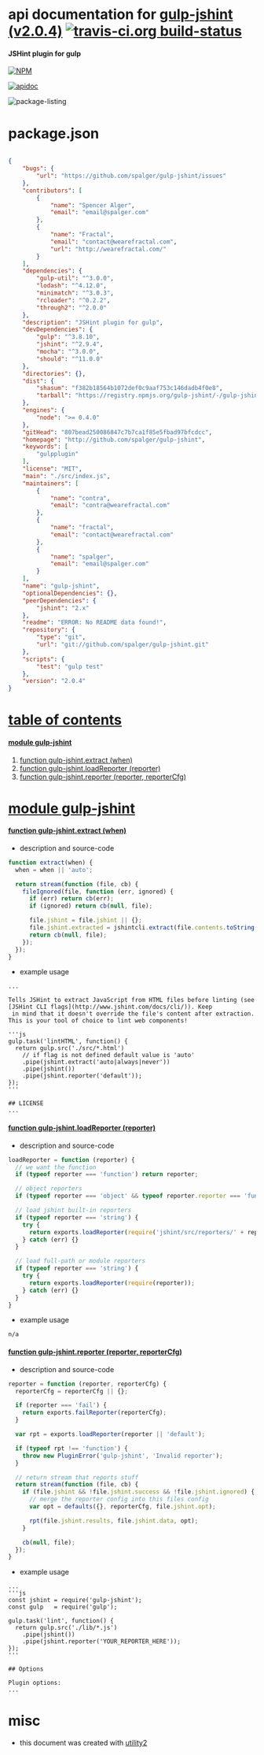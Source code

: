 # api documentation for  [gulp-jshint (v2.0.4)](http://github.com/spalger/gulp-jshint)  [![travis-ci.org build-status](https://api.travis-ci.org/npmdoc/node-npmdoc-gulp-jshint.svg)](https://travis-ci.org/npmdoc/node-npmdoc-gulp-jshint)
#### JSHint plugin for gulp

[![NPM](https://nodei.co/npm/gulp-jshint.png?downloads=true)](https://www.npmjs.com/package/gulp-jshint)

[![apidoc](https://npmdoc.github.io/node-npmdoc-gulp-jshint/build/screen-capture.buildNpmdoc.browser._2Fhome_2Ftravis_2Fbuild_2Fnpmdoc_2Fnode-npmdoc-gulp-jshint_2Ftmp_2Fbuild_2Fapidoc.html.png)](https://npmdoc.github.io/node-npmdoc-gulp-jshint/build..beta..travis-ci.org/apidoc.html)

![package-listing](https://npmdoc.github.io/node-npmdoc-gulp-jshint/build/screen-capture.npmPackageListing.svg)



# package.json

```json

{
    "bugs": {
        "url": "https://github.com/spalger/gulp-jshint/issues"
    },
    "contributors": [
        {
            "name": "Spencer Alger",
            "email": "email@spalger.com"
        },
        {
            "name": "Fractal",
            "email": "contact@wearefractal.com",
            "url": "http://wearefractal.com/"
        }
    ],
    "dependencies": {
        "gulp-util": "^3.0.0",
        "lodash": "^4.12.0",
        "minimatch": "^3.0.3",
        "rcloader": "^0.2.2",
        "through2": "^2.0.0"
    },
    "description": "JSHint plugin for gulp",
    "devDependencies": {
        "gulp": "^3.8.10",
        "jshint": "^2.9.4",
        "mocha": "^3.0.0",
        "should": "^11.0.0"
    },
    "directories": {},
    "dist": {
        "shasum": "f382b18564b1072def0c9aaf753c146dadb4f0e8",
        "tarball": "https://registry.npmjs.org/gulp-jshint/-/gulp-jshint-2.0.4.tgz"
    },
    "engines": {
        "node": ">= 0.4.0"
    },
    "gitHead": "807bead250086847c7b7ca1f85e5fbad97bfcdcc",
    "homepage": "http://github.com/spalger/gulp-jshint",
    "keywords": [
        "gulpplugin"
    ],
    "license": "MIT",
    "main": "./src/index.js",
    "maintainers": [
        {
            "name": "contra",
            "email": "contra@wearefractal.com"
        },
        {
            "name": "fractal",
            "email": "contact@wearefractal.com"
        },
        {
            "name": "spalger",
            "email": "email@spalger.com"
        }
    ],
    "name": "gulp-jshint",
    "optionalDependencies": {},
    "peerDependencies": {
        "jshint": "2.x"
    },
    "readme": "ERROR: No README data found!",
    "repository": {
        "type": "git",
        "url": "git://github.com/spalger/gulp-jshint.git"
    },
    "scripts": {
        "test": "gulp test"
    },
    "version": "2.0.4"
}
```



# <a name="apidoc.tableOfContents"></a>[table of contents](#apidoc.tableOfContents)

#### [module gulp-jshint](#apidoc.module.gulp-jshint)
1.  [function <span class="apidocSignatureSpan">gulp-jshint.</span>extract (when)](#apidoc.element.gulp-jshint.extract)
1.  [function <span class="apidocSignatureSpan">gulp-jshint.</span>loadReporter (reporter)](#apidoc.element.gulp-jshint.loadReporter)
1.  [function <span class="apidocSignatureSpan">gulp-jshint.</span>reporter (reporter, reporterCfg)](#apidoc.element.gulp-jshint.reporter)



# <a name="apidoc.module.gulp-jshint"></a>[module gulp-jshint](#apidoc.module.gulp-jshint)

#### <a name="apidoc.element.gulp-jshint.extract"></a>[function <span class="apidocSignatureSpan">gulp-jshint.</span>extract (when)](#apidoc.element.gulp-jshint.extract)
- description and source-code
```javascript
function extract(when) {
  when = when || 'auto';

  return stream(function (file, cb) {
    fileIgnored(file, function (err, ignored) {
      if (err) return cb(err);
      if (ignored) return cb(null, file);

      file.jshint = file.jshint || {};
      file.jshint.extracted = jshintcli.extract(file.contents.toString('utf8'), when);
      return cb(null, file);
    });
  });
}
```
- example usage
```shell
...

Tells JSHint to extract JavaScript from HTML files before linting (see [JSHint CLI flags](http://www.jshint.com/docs/cli/)). Keep
 in mind that it doesn't override the file's content after extraction. This is your tool of choice to lint web components!

'''js
gulp.task('lintHTML', function() {
  return gulp.src('./src/*.html')
    // if flag is not defined default value is 'auto'
    .pipe(jshint.extract('auto|always|never'))
    .pipe(jshint())
    .pipe(jshint.reporter('default'));
});
'''

## LICENSE
...
```

#### <a name="apidoc.element.gulp-jshint.loadReporter"></a>[function <span class="apidocSignatureSpan">gulp-jshint.</span>loadReporter (reporter)](#apidoc.element.gulp-jshint.loadReporter)
- description and source-code
```javascript
loadReporter = function (reporter) {
  // we want the function
  if (typeof reporter === 'function') return reporter;

  // object reporters
  if (typeof reporter === 'object' && typeof reporter.reporter === 'function') return reporter.reporter;

  // load jshint built-in reporters
  if (typeof reporter === 'string') {
    try {
      return exports.loadReporter(require('jshint/src/reporters/' + reporter));
    } catch (err) {}
  }

  // load full-path or module reporters
  if (typeof reporter === 'string') {
    try {
      return exports.loadReporter(require(reporter));
    } catch (err) {}
  }
}
```
- example usage
```shell
n/a
```

#### <a name="apidoc.element.gulp-jshint.reporter"></a>[function <span class="apidocSignatureSpan">gulp-jshint.</span>reporter (reporter, reporterCfg)](#apidoc.element.gulp-jshint.reporter)
- description and source-code
```javascript
reporter = function (reporter, reporterCfg) {
  reporterCfg = reporterCfg || {};

  if (reporter === 'fail') {
    return exports.failReporter(reporterCfg);
  }

  var rpt = exports.loadReporter(reporter || 'default');

  if (typeof rpt !== 'function') {
    throw new PluginError('gulp-jshint', 'Invalid reporter');
  }

  // return stream that reports stuff
  return stream(function (file, cb) {
    if (file.jshint && !file.jshint.success && !file.jshint.ignored) {
      // merge the reporter config into this files config
      var opt = defaults({}, reporterCfg, file.jshint.opt);

      rpt(file.jshint.results, file.jshint.data, opt);
    }

    cb(null, file);
  });
}
```
- example usage
```shell
...
'''js
const jshint = require('gulp-jshint');
const gulp   = require('gulp');

gulp.task('lint', function() {
  return gulp.src('./lib/*.js')
    .pipe(jshint())
    .pipe(jshint.reporter('YOUR_REPORTER_HERE'));
});
'''

## Options

Plugin options:
...
```



# misc
- this document was created with [utility2](https://github.com/kaizhu256/node-utility2)
